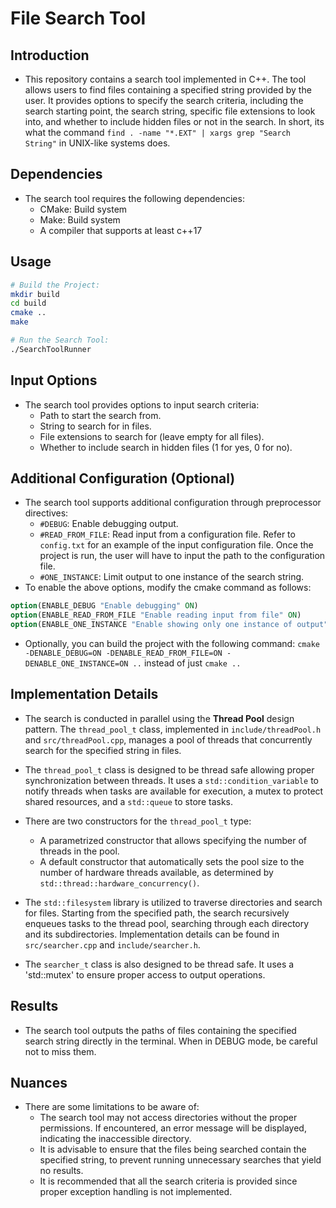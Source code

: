 # File Search Tool 

## Introduction
- This repository contains a search tool implemented in C++. The tool allows users to find files containing a specified string provided by the user. It provides options to specify the search criteria, including the search starting point, the search string, specific file extensions to look into, and whether to include hidden files or not in the search. In short, its what the command `find . -name "*.EXT" | xargs grep "Search String"` in UNIX-like systems does.

## Dependencies

- The search tool requires the following dependencies:
    * CMake: Build system
    * Make: Build system
    * A compiler that supports at least c++17

## Usage 

```bash
# Build the Project:
mkdir build
cd build
cmake ..
make

# Run the Search Tool:
./SearchToolRunner
```

## Input Options
- The search tool provides options to input search criteria:
    * Path to start the search from.
    * String to search for in files.
    * File extensions to search for (leave empty for all files).
    * Whether to include search in hidden files (1 for yes, 0 for no).

## Additional Configuration (Optional)
- The search tool supports additional configuration through preprocessor directives:
    * `#DEBUG`: Enable debugging output.
    * `#READ_FROM_FILE`: Read input from a configuration file. Refer to `config.txt` for an example of the input configuration file. Once the project is run, the user will have to input the path to the configuration file.
    * `#ONE_INSTANCE`: Limit output to one instance of the search string.
- To enable the above options, modify the cmake command as follows:

```cmake
option(ENABLE_DEBUG "Enable debugging" ON)
option(ENABLE_READ_FROM_FILE "Enable reading input from file" ON)
option(ENABLE_ONE_INSTANCE "Enable showing only one instance of output" ON)
```

- Optionally, you can build the project with the following command: `cmake -DENABLE_DEBUG=ON -DENABLE_READ_FROM_FILE=ON -DENABLE_ONE_INSTANCE=ON ..` instead of just `cmake ..`

## Implementation Details
- The search is conducted in parallel using the **Thread Pool** design pattern. The `thread_pool_t` class, implemented in `include/threadPool.h` and `src/threadPool.cpp`, manages a pool of threads that concurrently search for the specified string in files.

- The `thread_pool_t` class is designed to be thread safe allowing proper synchronization between threads. It uses a `std::condition_variable` to notify threads when tasks are available for execution, a mutex to protect shared resources, and a `std::queue` to store tasks.

- There are two constructors for the `thread_pool_t` type:
   * A parametrized constructor that allows specifying the number of threads in the pool.
   * A default constructor that automatically sets the pool size to the number of hardware threads available, as determined by `std::thread::hardware_concurrency()`.

- The `std::filesystem` library is utilized to traverse directories and search for files. Starting from the specified path, the search recursively enqueues tasks to the thread pool, searching through each directory and its subdirectories. Implementation details can be found in `src/searcher.cpp` and `include/searcher.h`.

- The `searcher_t` class is also designed to be thread safe. It uses a 'std::mutex' to ensure proper access to output operations.

## Results
- The search tool outputs the paths of files containing the specified search string directly in the terminal. When in DEBUG mode, be careful not to miss them.

## Nuances
- There are some limitations to be aware of:
   * The search tool may not access directories without the proper permissions. If encountered, an error message will be displayed, indicating the inaccessible directory.
   * It is advisable to ensure that the files being searched contain the specified string, to prevent running unnecessary searches that yield no results.
   * It is recommended that all the search criteria is provided since proper exception handling is not implemented.